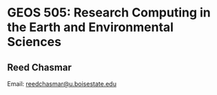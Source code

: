 # GEOS 505: Research Computing in the Earth and Environmental Sciences

## Reed Chasmar

Email: [reedchasmar@u.boisestate.edu](reedchasmar@u.boisestate.edu)

